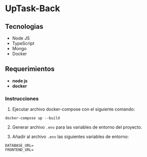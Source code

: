 # UpTask-Back

## Tecnologias
+ Node JS
+ TypeScript
+ Mongo
+ Docker

## Requerimientos
+ **node js**
+ **docker**

### Instrucciones

1. Ejecutar archivo docker-compose con el siguiente comando: 
```
docker-compose up --build
```

2. Generar archivo `.env` para las variables de entorno del proyecto.

3. Añadir al archivo `.env` las siguientes variables de entorno: 
```
DATABASE_URL=
FRONTEND_URL=
```